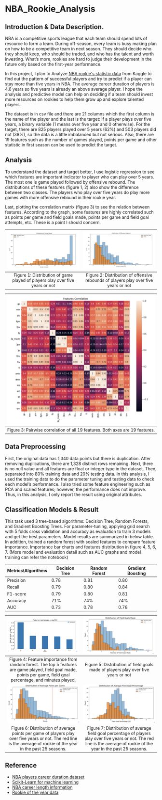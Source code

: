 # NBA_Rookie_Analysis
## Introduction & Data Description.
NBA is a competitive sports league that each team should spend lots of resource to form a team. During off-season, every team is busy making plan on how to be a competitive team in next season. They should decide who they should keep, who should be traded, and who has the talent and worth investing. What’s more, rookies are hard to judge their development in the future only based on the first-year performance. 

In this project, I plan to Analyze [NBA rookie's statistic data](https://www.kaggle.com/sveneschlbeck/nba-players-career-duration) from Kaggle to find out the pattern of successful players and try to predict if a player can stay more than five years in NBA. The average career duration of players is 4.6 years so five years is already an above average player. I hope the analysis and predictive model can help on deciding if a team should invest more resources on rookies to help them grow up and explore talented players.

The dataset is in csv file and there are 21 columns which the first column is the name of the player and the last is the target: if a player plays over five years, a binary variable (1 means over five year and 0 otherwise). For the target, there are 825 players played over 5 years (62%) and 503 players did not (38%), so the data is a little imbalanced but not serious. Also, there are 19 features such as the number of games played, points per game and other statistic in first season can be used to predict the target.

## Analysis
To understand the dataset and target better, I use logistic regression to see which features are important indicator to player who can play over 5 years. The most one is game played followed by offensive rebound. The distributions of these features (figure 1, 2) also show the difference between two classes. The players who play over five years do play more games with more offensive rebound in their rookie year. 

Last, plotting the correlation matrix (figure 3) to see the relation between features. According to the graph, some features are highly correlated such as points per game and field goals made, points per game and field goal attempts, etc. These is a point I should concern.

| ![figure1](https://github.com/peterhuang024/NBA_Rookie_Analysis/blob/master/Graph/figure_1.png) | ![figure2](https://github.com/peterhuang024/NBA_Rookie_Analysis/blob/master/Graph/figure_2.png) 
|:--:|:--:|
| Figure 1: Distribution of game played of players play over five years or not | Figure 2: Distribution of offensive rebounds of players play over five years or not |

| ![figure3](https://github.com/peterhuang024/NBA_Rookie_Analysis/blob/master/Graph/figure_3.png) |
|:--:|
| Figure 3: Pairwise correlation of all 19 features. Both axes are 19 features.|

## Data Preprocessing
First, the original data has 1,340 data points but there is duplication. After removing duplications, there are 1,328 distinct rows remaining. Next, there is no null value and all features are float or integer type in the dataset. Then, separated into 80% training data and 20% testing data. In this analysis, I used the training data to do the parameter tuning and testing data to check each model’s performance. I also tried some feature engineering such as PCA and scaled features; however, the performance does not improve. Thus, in this analysis, I only report the result using original attributes.

## Classification Models & Result
This task used 3 tree-based algorithms: Decision Tree, Random Forests, and Gradient Boosting Trees. For parameter-tuning, applying grid search with 5 folds cross validation and accuracy as evaluation to train 3 models and get the best parameters. Model results are summarized in below table. In addition, trained a random forest with scaled features to compare feature importance. Importance bar charts and features distribution in figure 4, 5, 6, 7. (More model and evaluation detail such as AUC graphs and model training can refer the notebook)

| Metrics\Algorithms | Decision Tree | Random Forest | Gradient Boosting |
| ----------- | ----------- | ----------- | ----------- |
| Precision | 0.78 | 0.81 | 0.80 |
| Recall | 0.79 | 0.80 | 0.84 |
| F1-score | 0.79 | 0.80 | 0.81 |
| Accuracy | 71% | 74% | 74% |
| AUC | 0.73 | 0.78 | 0.78 |

| ![figure4](https://github.com/peterhuang024/NBA_Rookie_Analysis/blob/master/Graph/figure_4.png) | ![figure5](https://github.com/peterhuang024/NBA_Rookie_Analysis/blob/master/Graph/figure_5.png) 
|:--:|:--:|
| Figure 4: Feature importance from random forest. The top 5 features are game played, field goal made, points per game, field goal percentage, and minutes played. | Figure 5: Distribution of field goals made of players play over five years or not |
| ![figure6](https://github.com/peterhuang024/NBA_Rookie_Analysis/blob/master/Graph/figure_6.png) | ![figure7](https://github.com/peterhuang024/NBA_Rookie_Analysis/blob/master/Graph/figure_7.png) 
| Figure 6: Distribution of average points per game of players play over five years or not. The red line is the average of rookie of the year in the past 25 seasons. | Figure 7: Distribution of average field goal percentage of players play over five years or not. The red line is the average of rookie of the year in the past 25 seasons. |

## Reference
- [NBA players career duration dataset](https://www.kaggle.com/sveneschlbeck/nba-players-career-duration)
- [Scikit-Learn for machine learning](https://scikit-learn.org/stable/)
- [NBA career length information](https://dunkorthree.com/nba-player-career-length/)
- [Rookie of the year data](http://www.espn.com/nba/history/awards/_/id/35)